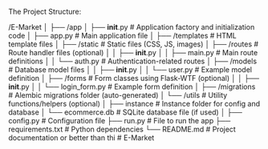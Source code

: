 The Project Structure:

/E-Market
│
├── /app
│   ├── __init__.py          # Application factory and initialization code
│   ├── app.py               # Main application file
│   ├── /templates           # HTML template files
│   ├── /static              # Static files (CSS, JS, images)
│   ├── /routes              # Route handler files (optional)
│   │   ├── __init__.py
│   │   ├── main.py          # Main route definitions
│   │   └── auth.py          # Authentication-related routes
│   ├── /models              # Database model files
│   │   ├── __init__.py
│   │   └── user.py          # Example model definition
│   ├── /forms               # Form classes using Flask-WTF (optional)
│   │   ├── __init__.py
│   │   └── login_form.py    # Example form definition
│   ├── /migrations          # Alembic migrations folder (auto-generated)
│   └── /utils               # Utility functions/helpers (optional)
│
├── instance                 # Instance folder for config and database
│   └── ecommerce.db         # SQLite database file (if used)
│
├── config.py                # Configuration file
├── run.py                   # File to run the app
├── requirements.txt         # Python dependencies
└── README.md                # Project documentation or better than thi
#   E - M a r k e t  
 